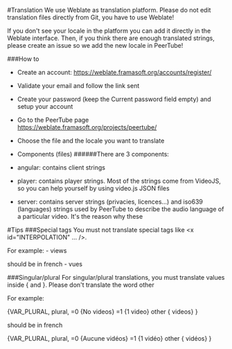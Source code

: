 #Translation
We use Weblate as translation platform. Please do not edit translation files directly from Git, you have to use Weblate!

If you don't see your locale in the platform you can add it directly in the Weblate interface. Then, if you think there are enough translated strings, please create an issue so we add the new locale in PeerTube!

###How to
 * Create an account: https://weblate.framasoft.org/accounts/register/
 * Validate your email and follow the link sent
 * Create your password (keep the Current password field empty) and setup your account
 * Go to the PeerTube page https://weblate.framasoft.org/projects/peertube/
 * Choose the file and the locale you want to translate
 * Components (files)
######There are 3 components:

 * angular: contains client strings
 * player: contains player strings. Most of the strings come from VideoJS, so you can help yourself by using video.js JSON files
 * server: contains server strings (privacies, licences...) and iso639 (languages) strings used by PeerTube to describe the audio language of a particular video. It's the reason why these 

#Tips
###Special tags
You must not translate special tags like <x id="INTERPOLATION" ... />.

For example: <x id="INTERPOLATION" equiv-text="{{ video.publishedAt | myFromNow }}"/> - <x id="INTERPOLATION_1" equiv-text="{{ video.views | myNumberFormatter }}"/> views

should be in french <x id="INTERPOLATION" equiv-text="{{ video.publishedAt | myFromNow }}"/> - <x id="INTERPOLATION_1" equiv-text="{{ video.views | myNumberFormatter }}"/> vues

###Singular/plural
For singular/plural translations, you must translate values inside { and }. Please don't translate the word other

For example:

{VAR_PLURAL, plural, =0 {No videos} =1 {1 video} other {<x id="INTERPOLATION" equiv-text="{{ playlist.videosLength }}"/> videos} }

should be in french

{VAR_PLURAL, plural, =0 {Aucune vidéos} =1 {1 vidéo} other {<x id="INTERPOLATION" equiv-text="{{ playlist.videosLength }}"/> vidéos} }
